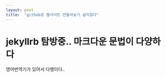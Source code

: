 ```yaml
---
layout: post
title:  "github로 웹사이트 만들어보기 쉽지않다"
---
```


# jekyllrb 탐방중.. 마크다운 문법이 다양하다

영어번역기가 있어서 다행이다..
